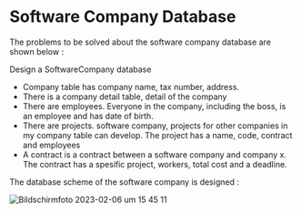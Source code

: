 # Software Company Database

The problems to be solved about the software company database are shown below : 

Design a SoftwareCompany database
 - Company table has company name, tax number, address.
 - There is a company detail table, detail of the company
 - There are employees. Everyone in the company, including the boss, is an employee and has date of birth.
 - There are projects. software company, projects for other companies in my company table
  can develop. The project has a name, code, contract and employees
 - A contract is a contract between a software company and company x. 
    The contract has a spesific project, workers, total cost and a deadline.

The database scheme of the software company is designed : 

![Bildschirmfoto 2023-02-06 um 15 45 11](https://user-images.githubusercontent.com/120198895/216974885-9ff5ecd3-d0dd-4bdd-b987-fc22c7c1cbb8.png)

